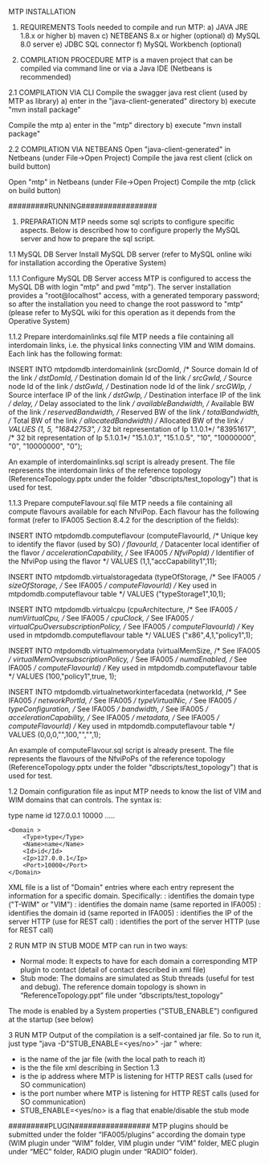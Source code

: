MTP INSTALLATION

1. REQUIREMENTS
Tools needed to compile and run MTP:
a) JAVA JRE 1.8.x or higher
b) maven 
c) NETBEANS 8.x or higher (optional)
d) MySQL 8.0 server
e) JDBC SQL connector
f) MySQL Workbench (optional)


2. COMPILATION PROCEDURE
MTP is a maven project that can be compiled via command line or via a Java IDE (Netbeans is recommended)

2.1 COMPILATION VIA CLI
Compile the swagger java rest client (used by MTP as library)
	a) enter in the "java-client-generated" directory
	b) execute "mvn install package"

Compile the mtp
	a) enter in the "mtp" directory
	b) execute "mvn install package"


2.2 COMPILATION VIA NETBEANS
Open "java-client-generated" in Netbeans (under File->Open Project)
Compile the java rest client (click on build button)

Open "mtp" in Netbeans (under File->Open Project)
Compile the mtp (click on build button)

 

#########RUNNING#################
1. PREPARATION
MTP needs some sql scripts to configure specific aspects. Below is described how to configure properly the MySQL server and how to prepare the sql script.

1.1 MySQL DB Server 
Install MySQL DB server (refer to MySQL online wiki for installation according the Operative System)

1.1.1 Configure MySQL DB Server access
MTP is configured to access the MySQL DB with login "mtp" and pwd "mtp").
The server installation provides a "root@localhost" access, with a generated temporary password; so after the installation you need to change the root password to "mtp" (please refer to MySQL wiki for this operation as it depends from the Operative System)



1.1.2 Prepare interdomainlinks.sql file
MTP needs a file containing all interdomain links, i.e. the physical links connecting VIM and WIM domains. Each link has the following format:

INSERT INTO mtpdomdb.interdomainlink
(srcDomId, /* Source domain Id of the link */
dstDomId,  /* Destination domain Id of the link */
srcGwId,   /* Source node Id of the link */
dstGwId,	/* Destination node Id of the link */
srcGWIp,	/* Source interface IP of the link */
dstGwIp,	/* Destination interface IP of the link */
delay,	/* Delay associated to the link */
availableBandwidth,	/* Available BW of the link */
reservedBandwidth,	/* Reserved BW of the link */
totalBandwidth,		/* Total BW of the link */
allocatedBandwidth)	/* Allocated BW of the link */
VALUES
(1, 
 5,
"16842753",	/* 32 bit representation of Ip 1.1.0.1*/ 
"83951617",	/* 32 bit representation of Ip 5.1.0.1*/
"15.1.0.1",
"15.1.0.5",
"10",
"10000000",
"0",
"10000000",
"0");


An example of interdomainlinks.sql script is already present. The file represents the interdomain links of the reference topology (ReferenceTopology.pptx under the folder "dbscripts/test_topology") 
 that is used for test. 

1.1.3 Prepare computeFlavour.sql file
MTP needs a file containing all compute flavours available for each NfviPop. Each flavour has the following format (refer to IFA005 Section 8.4.2 for the description of the fields):

INSERT INTO mtpdomdb.computeflavour
(computeFlavourId,	/* Unique key to identify the flavor (used by SO) */
flavourId,			/* Datacenter local identifier of the flavor */
accelerationCapability,	/* See IFA005 */
NfviPopId)			/* Identifier of the NfviPop using the flavor */
VALUES (1,1,"accCapability1",11);

INSERT INTO mtpdomdb.virtualstoragedata
(typeOfStorage,		/* See IFA005 */
sizeOfStorage,		/* See IFA005 */
computeFlavourId)	/* Key used in mtpdomdb.computeflavour table */
VALUES ("typeStorage1",10,1);


INSERT INTO mtpdomdb.virtualcpu
(cpuArchitecture,	/* See IFA005 */
numVirtualCpu,	/* See IFA005 */
cpuClock,	/* See IFA005 */
virtualCpuOversubscriptionPolicy,	/* See IFA005 */
computeFlavourId) 	/* Key used in mtpdomdb.computeflavour table */
VALUES ("x86",4,1,"policy1",1);

INSERT INTO mtpdomdb.virtualmemorydata
(virtualMemSize,		/* See IFA005 */
virtualMemOversubscriptionPolicy,	/* See IFA005 */
numaEnabled,	/* See IFA005 */
computeFlavourId)	/* Key used in mtpdomdb.computeflavour table */
VALUES (100,"policy1",true, 1);


INSERT INTO mtpdomdb.virtualnetworkinterfacedata
(networkId,	/* See IFA005 */
networkPortId,	/* See IFA005 */
typeVirtualNic,	/* See IFA005 */
typeConfiguration,	/* See IFA005 */
bandwidth,	/* See IFA005 */
accelerationCapability,	/* See IFA005 */
metadata,	/* See IFA005 */
computeFlavourId)	/* Key used in mtpdomdb.computeflavour table */
VALUES (0,0,0,"",100,"","",1);


An example of computeFlavour.sql script is already present. The file represents the flavours of the NfviPoPs of the reference topology (ReferenceTopology.pptx under the folder "dbscripts/test_topology") 
 that is used for test. 


   
1.2 Domain configuration file 
as input MTP needs to know the list of VIM and WIM domains that can controls. The syntax is:

<?xml version="1.0" encoding="UTF-8"?>
<Domains>
    <Domain >
        <Type>type</Type>
        <Name>name</Name>
        <Id>id</Id>
        <Ip>127.0.0.1</Ip>
        <Port>10000</Port>
    </Domain>
	.....

    <Domain >
        <Type>type</Type>
        <Name>name</Name>
        <Id>id</Id>
        <Ip>127.0.0.1</Ip>
        <Port>10000</Port>
    </Domain>
</Domains>

XML file is a list of "Domain" entries where each entry represent the information for a specific domain. Specifically:
<Type>: identifies the domain type ("T-WIM" or "VIM")
<Name>: identifies the domain name (same reported in IFA005)
<Id>:   identifies the domain id (same reported in IFA005)
<Ip>:   identifies the IP of the server HTTP (use for REST call)
<Port>: identifies the port of the server HTTP (use for REST call)
 

2 RUN MTP IN STUB MODE
MTP can run in two ways:
- Normal mode: It expects to have for each domain a corresponding MTP plugin to contact (detail of contact described in xml file)
- Stub mode: The domains are simulated as Stub threads (useful for test and debug). The reference domain topology is shown in “ReferenceTopology.ppt” file under “dbscripts/test_topology”

The mode is enabled by a System properties ("STUB_ENABLE") configured at the startup (see below)


3 RUN MTP
Output of the compilation is a self-contained jar file. So to run it, just type "java -D"STUB_ENABLE=<yes/no>" -jar <jarfile> <xmlfilename> <ip> <port>" 
where:
- <jarfile> is the name of the jar file (with the local path to reach it)
- <xmlfilename> is the the file xml describing in Section 1.3 
- <ip> is the ip address where MTP is listening for HTTP REST calls (used for SO communication)
- <port> is the port number where MTP is listening for HTTP REST calls (used for SO communication)
- STUB_ENABLE=<yes/no> is a flag that enable/disable the stub mode

	

#########PLUGIN#################
MTP plugins should be submitted under the folder “IFA005/plugins” according the domain type (WIM plugin under “WIM” folder, VIM plugin under “VIM” folder, MEC plugin under “MEC” folder, RADIO plugin under “RADIO” folder).
